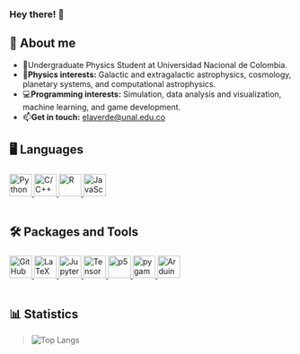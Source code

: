 ### Hey there! 👋

<!--
**edwin9532/edwin9532** is a ✨ _special_ ✨ repository because its `README.md` (this file) appears on your GitHub profile.

Here are some ideas to get you started:

- 🔭 I’m currently working on ...
- 🌱 I’m currently learning ...
- 👯 I’m looking to collaborate on ...
- 🤔 I’m looking for help with ...
- 💬 Ask me about ...
- 📫 How to reach me: ...
- 😄 Pronouns: ...
- ⚡ Fun fact: ...
-->

## 🍃 About me

- 📖Undergraduate Physics Student at Universidad Nacional de Colombia.
- 🔭**Physics interests:** Galactic and extragalactic astrophysics, cosmology, planetary systems, and computational astrophysics.
- 💻**Programming interests:** Simulation, data analysis and visualization, machine learning, and game development.
- 📫**Get in touch:** <elaverde@unal.edu.co>

## 🖥 Languages

<div style="height: fit-content; padding-top: 5px">
  
<a href="https://python.org/" target="_blank">
  <img height="40" src="https://cdn.simpleicons.org/python" title="Python">
</a>

<a href="https://isocpp.org/" target="_blank">
  <img height="40" src="https://isocpp.org/assets/images/cpp_logo.png" title="C/C++">
</a>

<a href="https://www.r-project.org/" target="_blank">
  <img height="40" src="https://humancoders-formations.s3.amazonaws.com/uploads/course/logo/69/formation-langage-r.png" title="R">
</a>

<a href="https://www.ecma-international.org/publications-and-standards/standards/ecma-262/)" target="_blank">
  <img height="40" src="https://upload.wikimedia.org/wikipedia/commons/thumb/9/99/Unofficial_JavaScript_logo_2.svg/320px-Unofficial_JavaScript_logo_2.svg.png" title="JavaScript">
</a>
</div><br>

 ## 🛠 Packages and Tools
 <div style="height: fit-content; padding-top: 5px">

<a href="https://github.com/" target="_blank">
  <img height="40" src="https://cdn.simpleicons.org/github/white" title="GitHub">
</a>

  <a href="https://www.latex-project.org/" target="_blank">
  <img height="40" src="https://cdn.simpleicons.org/latex" title="LaTeX">
</a>

<a href="https://jupyter.org/" target="_blank">
  <img height="40" src="https://cdn.simpleicons.org/jupyter" title="Jupyter">
</a>

<a href="https://www.tensorflow.org/?hl=fr" target="_blank">
  <img height="40" src="https://avatars.githubusercontent.com/u/15658638?s=280\&v=4" title="TensorFlow">
</a>

<a href="https://p5js.org/" target="_blank">
  <img height="40" src="https://miro.medium.com/v2/resize:fit:400/0*oaLAR3un_dYYYthT.png" title="p5">
</a>

<a href="https://www.pygame.org/" target="_blank">
  <img height="40" src="https://user-images.githubusercontent.com/46412508/170405943-e75458ec-6cb4-462e-91ba-43c861a3d6cf.png" title="pygame">
</a>

<a href="https://www.arduino.cc/" target="_blank">
  <img height="40" src="https://cdn.icon-icons.com/icons2/2699/PNG/512/arduino_logo_icon_170518.png" title="Arduino">
</a>


</div><br>



## 📊 Statistics
> ![Top Langs](https://github-readme-stats-nine-rho-92.vercel.app/api/top-langs/?username=edwin9532&hide=jupyter%20notebook,PureBasic&layout=donut&theme=gotham&langs_count=8&count-private=true&exclude_repo=)
<br>
